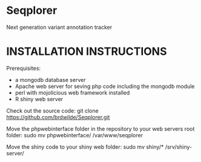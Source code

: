 Seqplorer
=========

Next generation variant annotation tracker



INSTALLATION INSTRUCTIONS
=========================

Prerequisites:
* a mongodb database server
* Apache web server for seving php code including the mongodb module
* perl with mojolicious web framework installed
* R shiny web server


Check out the source code:
git clone https://github.com/brdwilde/Seqplorer.git

Move the phpwebinterface folder in the repository to your web servers root folder:
sudo mv phpwebinterface/ /var/www/seqplorer


Move the shiny code to your shiny web folder:
sudo mv shiny/* /srv/shiny-server/